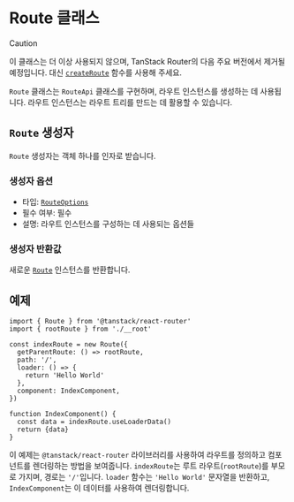 # Route 클래스

> [!CAUTION]
> 이 클래스는 더 이상 사용되지 않으며, TanStack Router의 다음 주요 버전에서 제거될 예정입니다.
> 대신 [`createRoute`](./createRouteFunction.md) 함수를 사용해 주세요.

`Route` 클래스는 `RouteApi` 클래스를 구현하며, 라우트 인스턴스를 생성하는 데 사용됩니다. 라우트 인스턴스는 라우트 트리를 만드는 데 활용할 수 있습니다.


## `Route` 생성자

`Route` 생성자는 객체 하나를 인자로 받습니다.


### 생성자 옵션

- 타입: [`RouteOptions`](./RouteOptionsType.md)
- 필수 여부: 필수
- 설명: 라우트 인스턴스를 구성하는 데 사용되는 옵션들


### 생성자 반환값

새로운 [`Route`](./RouteType.md) 인스턴스를 반환합니다.


## 예제

```tsx
import { Route } from '@tanstack/react-router'
import { rootRoute } from './__root'

const indexRoute = new Route({
  getParentRoute: () => rootRoute,
  path: '/',
  loader: () => {
    return 'Hello World'
  },
  component: IndexComponent,
})

function IndexComponent() {
  const data = indexRoute.useLoaderData()
  return {data}
}
```

이 예제는 `@tanstack/react-router` 라이브러리를 사용하여 라우트를 정의하고 컴포넌트를 렌더링하는 방법을 보여줍니다. `indexRoute`는 루트 라우트(`rootRoute`)를 부모로 가지며, 경로는 `'/'`입니다. `loader` 함수는 `'Hello World'` 문자열을 반환하고, `IndexComponent`는 이 데이터를 사용하여 렌더링합니다.


